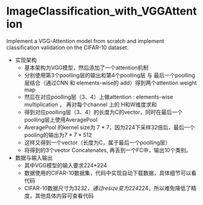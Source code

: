 # ImageClassification_with_VGGAttention
Implement a VGG-Attention model from scratch and implement classification validation on the CIFAR-10 dataset.
- 实现架构
  - 基本架构为VGG模型，然后添加了一个attention机制
  - 分别使用第3个poolling层的输出和第4个poolling层 与 
  最后一个poolling层结合（通过CNN 和 elements-wise的 add）得到两个attention weight map
  - 然后在对应poolling层（3、4）上做attention : elements-wise multiplication ，
  再对每个channel 上的 H和W维度求和
  - 得到对应poolling层（3、4）的长度为C的vector，同时在最后一个poolling层上使用AveragePool
  - AveragePool 的kernel size为 7 * 7，因为224下采样32倍后，最后一个pooling的输出为7 * 7 * 512
  - 这样又得到一个vector（长度为C，属于最后一个poolling层）
  - 将得到的3个vector Concatenates, 再丢到一个FC中，输出10个类别。
- 数据与输入输出
  - 其中VGG模型的输入要求224*224
  - 数据使用的CIFAR-10数据集，代码中实现自动下载数据，具体细节可以看代码
  - CIFAR-10数据尺寸为32*32，通过resize变为224*224，所以难免降低了精度，其他具体内容可查看代码
  
